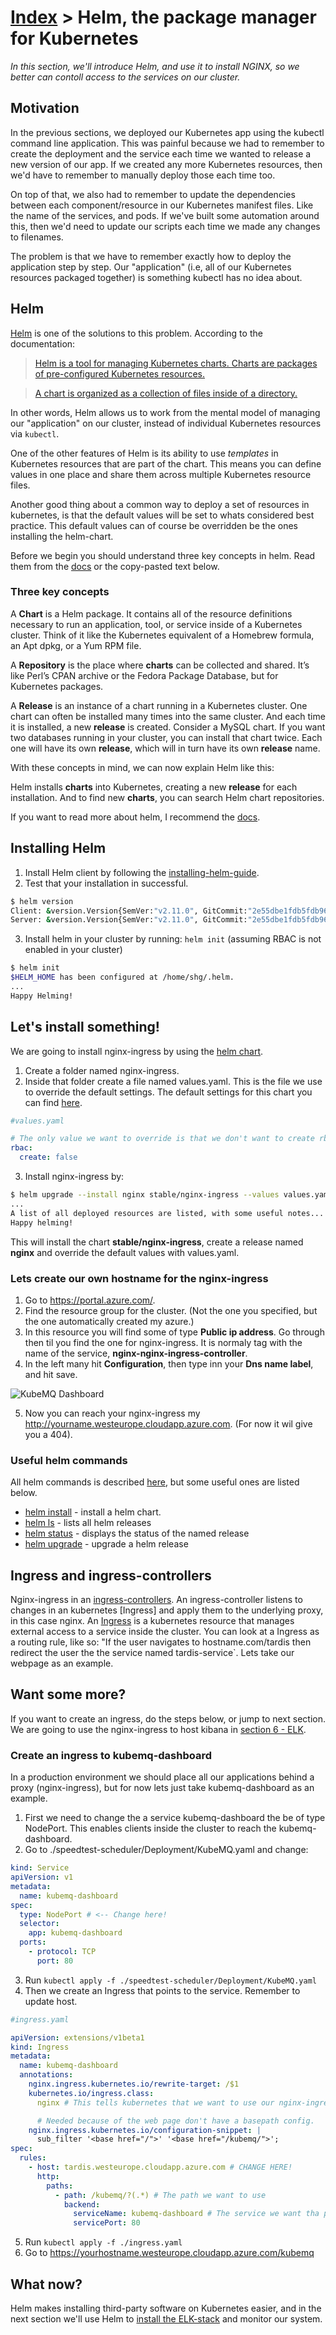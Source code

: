 # [Index](index) > Helm, the package manager for Kubernetes

_In this section, we'll introduce Helm, and use it to install NGINX, so we better can contoll access to the services on our cluster._

## Motivation

In the previous sections, we deployed our Kubernetes app using the kubectl command line application. This was painful because we had to remember to create the deployment and the service each time we wanted to release a new version of our app. If we created any more Kubernetes resources, then we'd have to remember to manually deploy those each time too.

On top of that, we also had to remember to update the dependencies between each component/resource in our Kubernetes manifest files. Like the name of the services, and pods. If we've built some automation around this, then we'd need to update our scripts each time we made any changes to filenames.

The problem is that we have to remember exactly how to deploy the application step by step. Our "application" (i.e, all of our Kubernetes resources packaged together) is something kubectl has no idea about.

## Helm

[Helm](https://github.com/kubernetes/helm) is one of the solutions to this problem. According to the documentation:

> [Helm is a tool for managing Kubernetes charts. Charts are packages of pre-configured Kubernetes resources.](https://github.com/kubernetes/helm#kubernetes-helm)

> [A chart is organized as a collection of files inside of a directory.](https://github.com/kubernetes/helm/blob/master/docs/charts.md#the-chart-file-structure)

In other words, Helm allows us to work from the mental model of managing our "application" on our cluster, instead of individual Kubernetes resources via `kubectl`.

One of the other features of Helm is its ability to use _templates_ in Kubernetes resources that are part of the chart. This means you can define values in one place and share them across multiple Kubernetes resource files.

Another good thing about a common way to deploy a set of resources in kubernetes, is that the default values will be set to whats considered best practice. This default values can of course be overridden be the ones installing the helm-chart.

Before we begin you should understand three key concepts in helm. Read them from the [docs](https://helm.sh/docs/using_helm/#three-big-concepts) or the copy-pasted text below.

### Three key concepts

A **Chart** is a Helm package. It contains all of the resource definitions necessary to run an application, tool, or service inside of a Kubernetes cluster. Think of it like the Kubernetes equivalent of a Homebrew formula, an Apt dpkg, or a Yum RPM file.

A **Repository** is the place where **charts** can be collected and shared. It’s like Perl’s CPAN archive or the Fedora Package Database, but for Kubernetes packages.

A **Release** is an instance of a chart running in a Kubernetes cluster. One chart can often be installed many times into the same cluster. And each time it is installed, a new **release** is created. Consider a MySQL chart. If you want two databases running in your cluster, you can install that chart twice. Each one will have its own **release**, which will in turn have its own **release** name.

With these concepts in mind, we can now explain Helm like this:

Helm installs **charts** into Kubernetes, creating a new **release** for each installation. And to find new **charts**, you can search Helm chart repositories.

If you want to read more about helm, I recommend the [docs](https://helm.sh/docs/).

## Installing Helm

1. Install Helm client by following the [installing-helm-guide](https://helm.sh/docs/using_helm/#installing-helm).
2. Test that your installation in successful.

```bash
$ helm version
Client: &version.Version{SemVer:"v2.11.0", GitCommit:"2e55dbe1fdb5fdb96b75ff144a339489417b146b", GitTreeState:"clean"}
Server: &version.Version{SemVer:"v2.11.0", GitCommit:"2e55dbe1fdb5fdb96b75ff144a339489417b146b", GitTreeState:"clean"}
```

3. Install helm in your cluster by running: `helm init` (assuming RBAC is not enabled in your cluster)

```bash
$ helm init
$HELM_HOME has been configured at /home/shg/.helm.
...
Happy Helming!
```

## Let's install something!

We are going to install nginx-ingress by using the [helm chart](https://github.com/helm/charts/tree/master/stable/nginx-ingress).

1. Create a folder named nginx-ingress.
2. Inside that folder create a file named values.yaml. This is the file we use to override the default settings. The default settings for this chart you can find [here](https://github.com/helm/charts/tree/master/stable/nginx-ingress).

```yaml
#values.yaml

# The only value we want to override is that we don't want to create rbac
rbac:
  create: false
```

3. Install nginx-ingress by:

```bash
$ helm upgrade --install nginx stable/nginx-ingress --values values.yaml
...
A list of all deployed resources are listed, with some useful notes...
Happy helming!
```

This will install the chart **stable/nginx-ingress**, create a release named **nginx** and override the default values with values.yaml.

### Lets create our own hostname for the nginx-ingress

1. Go to https://portal.azure.com/.
2. Find the resource group for the cluster. (Not the one you specified, but the one automatically created my azure.)
3. In this resource you will find some of type **Public ip address**. Go through then til you find the one for nginx-ingress. It is normaly tag with the name of the service, **nginx-nginx-ingress-controller**.
4. In the left many hit **Configuration**, then type inn your **Dns name label**, and hit save.

![KubeMQ Dashboard](images/azure-portal-dns.png)

5. Now you can reach your nginx-ingress my http://yourname.westeurope.cloudapp.azure.com. (For now it wil give you a 404).

### Useful helm commands

All helm commands is described [here](https://helm.sh/docs/helm/#helm), but some useful ones are listed below.

- [helm install](hhttps://helm.sh/docs/helm/#helm-install) - install a helm chart.
- [helm ls](https://helm.sh/docs/helm/#helm-status) - lists all helm releases
- [helm status](https://helm.sh/docs/helm/#helm-status) - displays the status of the named release
- [helm upgrade](https://helm.sh/docs/helm/#helm-upgrade) - upgrade a helm release

## Ingress and ingress-controllers

Nginx-ingress in an [ingress-controllers](https://kubernetes.io/docs/concepts/services-networking/ingress-controllers/). An ingress-controller listens to changes in an kubernetes [Ingress] and apply them to the underlying proxy, in this case nginx. An [Ingress](https://kubernetes.io/docs/concepts/services-networking/ingress/) is a kubernetes resource that manages external access to a service inside the cluster. You can look at a Ingress as a routing rule, like so: "If the user navigates to hostname.com/tardis then redirect the user the the service named tardis-service`. Lets take our webpage as an example.

## Want some more?

If you want to create an ingress, do the steps below, or jump to next section. We are going to use the nginx-ingress to host kibana in [section 6 - ELK](6-helm-and-elk).

### Create an ingress to kubemq-dashboard

In a production environment we should place all our applications behind a proxy (nginx-ingress), but for now lets just take kubemq-dashboard as an example.

1. First we need to change the a service kubemq-dashboard the be of type NodePort. This enables clients inside the cluster to reach the kubemq-dashboard.
2. Go to ./speedtest-scheduler/Deployment/KubeMQ.yaml and change:

```yaml
kind: Service
apiVersion: v1
metadata:
  name: kubemq-dashboard
spec:
  type: NodePort # <-- Change here!
  selector:
    app: kubemq-dashboard
  ports:
    - protocol: TCP
      port: 80
```

3. Run `kubectl apply -f ./speedtest-scheduler/Deployment/KubeMQ.yaml`
4. Then we create an Ingress that points to the service. Remember to update host.

```yaml
#ingress.yaml

apiVersion: extensions/v1beta1
kind: Ingress
metadata:
  name: kubemq-dashboard
  annotations:
    nginx.ingress.kubernetes.io/rewrite-target: /$1
    kubernetes.io/ingress.class:
      nginx # This tells kubernetes that we want to use our nginx-ingress

      # Needed because of the web page don't have a basepath config.
    nginx.ingress.kubernetes.io/configuration-snippet: |
      sub_filter '<base href="/">' '<base href="/kubemq/">';
spec:
  rules:
    - host: tardis.westeurope.cloudapp.azure.com # CHANGE HERE!
      http:
        paths:
          - path: /kubemq/?(.*) # The path we want to use
            backend:
              serviceName: kubemq-dashboard # The service we want tha path to be redirected to
              servicePort: 80
```

5. Run `kubectl apply -f ./ingress.yaml`
6. Go to https://yourhostname.westeurope.cloudapp.azure.com/kubemq

## What now?

Helm makes installing third-party software on Kubernetes easier, and in the next section we'll use Helm to [install the ELK-stack](6-helm-and-elk) and monitor our system.
